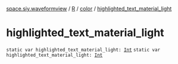 [space.siy.waveformview](../../index.md) / [R](../index.md) / [color](index.md) / [highlighted_text_material_light](./highlighted_text_material_light.md)

# highlighted_text_material_light

`static var highlighted_text_material_light: `[`Int`](https://kotlinlang.org/api/latest/jvm/stdlib/kotlin/-int/index.html)
`static var highlighted_text_material_light: `[`Int`](https://kotlinlang.org/api/latest/jvm/stdlib/kotlin/-int/index.html)